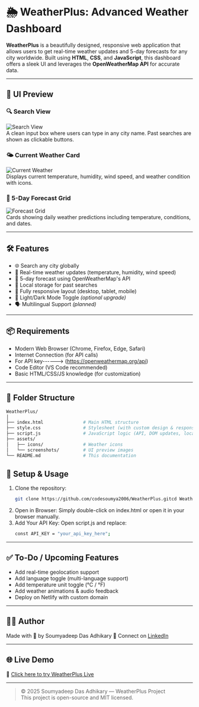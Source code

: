 # 🌦️ WeatherPlus: Advanced Weather Dashboard

**WeatherPlus** is a beautifully designed, responsive web application that allows users to get real-time weather updates and 5-day forecasts for any city worldwide. Built using **HTML**, **CSS**, and **JavaScript**, this dashboard offers a sleek UI and leverages the **OpenWeatherMap API** for accurate data.

---

## 📸 UI Preview

### 🔍 Search View  
![Search View](assets/screenshots/search-view.png)  
A clean input box where users can type in any city name. Past searches are shown as clickable buttons.

### 🌤️ Current Weather Card  
![Current Weather](assets/screenshots/current-weather.png)  
Displays current temperature, humidity, wind speed, and weather condition with icons.

### 📅 5-Day Forecast Grid  
![Forecast Grid](assets/screenshots/forecast-grid.png)  
Cards showing daily weather predictions including temperature, conditions, and dates.

---

## 🛠️ Features

* 🌐 Search any city globally  
* 📡 Real-time weather updates (temperature, humidity, wind speed)  
* 📅 5-day forecast using OpenWeatherMap's API  
* 💾 Local storage for past searches  
* 📱 Fully responsive layout (desktop, tablet, mobile)  
* 🌙 Light/Dark Mode Toggle *(optional upgrade)*  
* 🗣️ Multilingual Support *(planned)*

---
## 📦 Requirements
* Modern Web Browser (Chrome, Firefox, Edge, Safari)
* Internet Connection (for API calls)
* For API key------> (https://openweathermap.org/api)
* Code Editor (VS Code recommended)
* Basic HTML/CSS/JS knowledge (for customization)

---

## 🧾 Folder Structure
```bash
WeatherPlus/
│
├── index.html               # Main HTML structure
├── style.css                # Stylesheet (with custom design & responsive layout)
├── script.js                # JavaScript logic (API, DOM updates, local storage)
├── assets/
│   ├── icons/               # Weather icons
│   └── screenshots/         # UI preview images
└── README.md                # This documentation

```
## 🚀 Setup & Usage
1. Clone the repository:
   ```bash
   git clone https://github.com/codesoumya2006/WeatherPlus.gitcd WeatherPlus
   ```
2. Open in Browser:
  Simply double-click on index.html or open it in your browser manually.
3. Add Your API Key:
   Open script.js and replace:
   ```bash
   const API_KEY = "your_api_key_here";
   ```
---

## ✅ To-Do / Upcoming Features
* Add real-time geolocation support
* Add language toggle (multi-language support)
* Add temperature unit toggle (°C / °F)
* Add weather animations & audio feedback
* Deploy on Netlify with custom domain

---

## 🙋‍♂️ Author
Made with 💙 by Soumyadeep Das Adhikary
📎 Connect on [LinkedIn](https://www.linkedin.com/in/soumyadeep-das-adhikary-121926339/)

---
## 🌐 Live Demo
🔗 [Click here to try WeatherPlus Live](https://weatherplus-ominia.netlify.app/)


---

> © 2025 Soumyadeep Das Adhikary — WeatherPlus Project  
> This project is open-source and MIT licensed.









